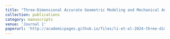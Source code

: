 ```yaml
---
title: "Three-Dimensional Accurate Geometric Modeling and Mechanical Analysis of Wire Mesh for Deployable Antennas"
collection: publications
category: manuscripts
venue: 'Journal 1'
paperurl: 'http://academicpages.github.io/files/li-et-al-2024-three-dimensional-accurate-geometric-modeling-and-mechanical-analysis-of-wire-mesh-for-deployable-antennas.pdf'
---
```

